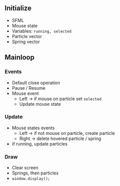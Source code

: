 ## Initialize
* SFML
* Mouse state
* Variables: `running, selected`
* Particle vector
* Spring vector


## Mainloop
### Events
* Default close operation
* Pause / Resume
* Mouse event
	* Left -> if mouse on particle set `selected`
	* Update mouse state

### Update
* Mouse states events
	* Left -> if not mouse on particle, create particle
	* Right -> delete hovered particle / spring
* if running, update particles

### Draw
* Clear screen
* Springs, then particles
* `window.display();`


